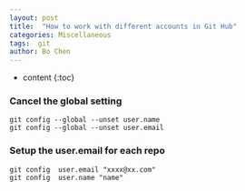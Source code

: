 ```yaml
---
layout: post
title:  "How to work with different accounts in Git Hub"
categories: Miscellaneous
tags:  git
author: Bo Chen
---
```


* content
{:toc}

### Cancel the global setting  

    git config --global --unset user.name
    git config --global --unset user.email

### Setup the user.email for each repo  

    git config  user.email "xxxx@xx.com"
    git config  user.name "name"
